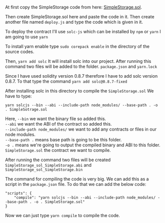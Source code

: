 At first copy the SimpleStorage code from here: [SimpleStorage.sol](https://github.com/MohammadRokib/Solidity-Basics/blob/main/contracts/SimpleStorage.sol).

Then create SimpleStorage.sol here and paste the code in it. Then create another file named ```deploy.js``` and type the code which is given in it.

To deploy the contract I'll use ```solc-js``` which can be installed by ```npm``` or ```yarn``` I am going to use ```yarn```

To install yarn enable type ```sudo corepack enable``` in the directory of the source codes.

Then, ```yarn add solc``` It will install solc into our project. After running this command two files will be added to the folder. ```package.json``` and ```yarn.lock```

Since I have used solidity version 0.8.7 therefore I have to add solc version 0.8.7. To that type the command ```yarn add solc@0.8.7-fixed```

After installing solc in this directory to compile the ```SimpleStorage.sol``` We have to type:
```
yarn solcjs --bin --abi --include-path node_modules/ --base-path . -o . SimpleSotrage.sol
```

Here,
```--bin``` we want the binary file so added this.<br>
```--abi``` we want the ABI of the contract so added this.<br>
```--include-path node_modules/``` we want to add any contracts or files in our node modules.<br>
```--base-path .``` means base path is going to be this folder.<br>
```-o .``` means we're going to output the compiled binary and ABI to this folder.<br>
```SimpleStorage.sol``` the contract we want to compile.

After running the command two files will be created ```SimpleStorage_sol_SimpleStorage.abi``` and ```SimpleStorage_sol_SimpleStorage.bin```

The command for compiling the code is very big. We can add this as a script in the ```package.json``` file. To do that we can add the below code:
```
"scripts": {
    "compile": "yarn solcjs --bin --abi --include-path node_modules/ --base-path . -o . SimpleStorage.sol"
}
```
Now we can just type ```yarn compile``` to compile the code.